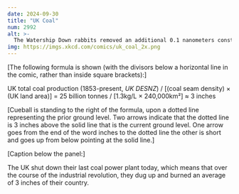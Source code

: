 ```yaml
---
date: 2024-09-30
title: "UK Coal"
num: 2992
alt: >-
  The Watership Down rabbits removed an additional 0.1 nanometers constructing their warren, although that was mostly soil. British rabbits have historically mined very little coal; the sole rabbit-run coal plant was shut down in the 1990s.
img: https://imgs.xkcd.com/comics/uk_coal_2x.png
---
```

[The following formula is shown (with the divisors below a horizontal line in the comic, rather than inside square brackets):]

UK total coal production (1853-present, *UK DESNZ*) / [(coal seam density) × (UK land area)] = 25 billion tonnes / [1.3kg/L × 240,000km²] ≈ 3 inches

[Cueball is standing to the right of the formula, upon a dotted line representing the prior ground level. Two arrows indicate that the dotted line is 3 inches above the solid line that is the current ground level. One arrow goes from the end of the word inches to the dotted line the other is short and goes up from below pointing at the solid line.]

[Caption below the panel:]

The UK shut down their last coal power plant today, which means that over the course of the industrial revolution, they dug up and burned an average of 3 inches of their country.